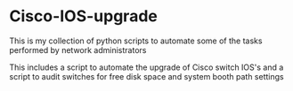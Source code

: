 # Cisco-IOS-upgrade

This is my collection of python scripts to automate some of the tasks performed by network administrators

This includes a script to automate the upgrade of Cisco switch IOS's and a script to audit switches for free disk space and system booth path settings
